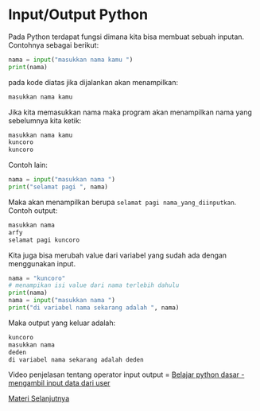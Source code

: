 # Input/Output Python

Pada Python terdapat fungsi dimana kita bisa membuat sebuah inputan. Contohnya sebagai berikut:

```python
nama = input("masukkan nama kamu ")
print(nama)
```

pada kode diatas jika dijalankan akan menampilkan:

```bash
masukkan nama kamu
```

Jika kita memasukkan nama maka program akan menampilkan nama yang sebelumnya kita ketik:

```bash
masukkan nama kamu
kuncoro
kuncoro
```

Contoh lain:

```python
nama = input("masukkan nama ")
print("selamat pagi ", nama)
```

Maka akan menampilkan berupa ``selamat pagi nama_yang_diinputkan``. Contoh output:

```bash
masukkan nama
arfy
selamat pagi kuncoro
```

Kita juga bisa merubah value dari variabel yang sudah ada dengan menggunakan input.

```python
nama = "kuncoro"
# menampikan isi value dari nama terlebih dahulu
print(nama)
nama = input("masukkan nama ")
print("di variabel nama sekarang adalah ", nama)
```

Maka output yang keluar adalah:

```bash
kuncoro
masukkan nama
deden
di variabel nama sekarang adalah deden
```

Video penjelasan tentang operator input output = [Belajar python dasar - mengambil input data dari user](https://www.youtube.com/watch?v=Ar1xxIsyuvI&list=PLZS-MHyEIRo59lUBwU-XHH7Ymmb04ffOY&index=8)

[Materi Selanjutnya](../07_logika_percabangan)
